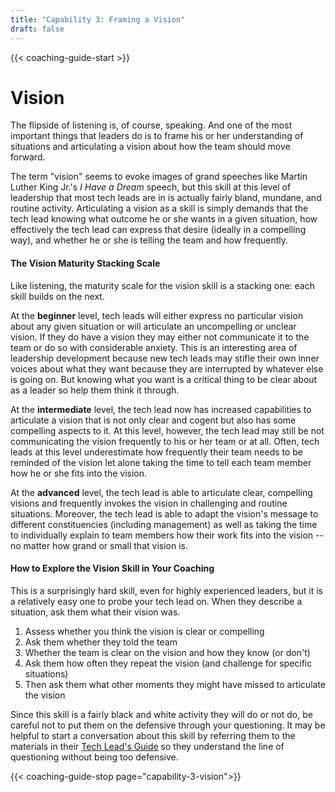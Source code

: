 ```yaml
---
title: "Capability 3: Framing a Vision"
draft: false
---
```


{{< coaching-guide-start >}}

# Vision

The flipside of listening is, of course, speaking. And one of the most important things that leaders do is to frame his or her understanding of situations and articulating a vision about how the team should move forward. 

The term "vision" seems to evoke images of grand speeches like Martin Luther King Jr.'s *I Have a Dream* speech, but this skill at this level of leadership that most tech leads are in is actually fairly bland, mundane, and routine activity. Articulating a vision as a skill is simply demands that the tech lead knowing what outcome he or she wants in a given situation, how effectively the tech lead can express that desire (ideally in a compelling way), and whether he or she is telling the team and how frequently.

#### The Vision Maturity Stacking Scale

Like listening, the maturity scale for the vision skill is a stacking one: each skill builds on the next.

At the **beginner** level, tech leads will either express no particular vision about any given situation or will articulate an uncompelling or unclear vision. If they do have a vision they may either not communicate it to the team or do so with considerable anxiety. This is an interesting area of leadership development because new tech leads may stifle their own inner voices about what they want because they are interrupted by whatever else is going on. But knowing what you want is a critical thing to be clear about as a leader so help them think it through.

At the **intermediate** level, the tech lead now has increased capabilities to articulate a vision that is not only clear and cogent but also has some compelling aspects to it. At this level, however, the tech lead may still be not communicating the vision frequently to his or her team or at all. Often, tech leads at this level underestimate how frequently their team needs to be reminded of the vision let alone taking the time to tell each team member how he or she fits into the vision.

At the **advanced** level, the tech lead is able to articulate clear, compelling visions and frequently invokes the vision in challenging and routine situations. Moreover, the tech lead is able to adapt the vision's message to different constituencies (including management) as well as taking the time to individually explain to team members how their work fits into the vision -- no matter how grand or small that vision is.

#### How to Explore the Vision Skill in Your Coaching

This is a surprisingly hard skill, even for highly experienced leaders, but it is a relatively easy one to probe your tech lead on. When they describe a situation, ask them what their vision was. 
1. Assess whether you think the vision is clear or compelling
2. Ask them whether they told the team
3. Whether the team is clear on the vision and how they know (or don't)
4. Ask them how often they repeat the vision (and challenge for specific situations)
5. Then ask them what other moments they might have missed to articulate the vision

Since this skill is a fairly black and white activity they will do or not do, be careful not to put them on the defensive through your questioning. It may be helpful to start a conversation about this skill by referring them to the materials in their [Tech Lead's Guide](../tech-leads) so they understand the line of questioning without being too defensive.


{{< coaching-guide-stop page="capability-3-vision">}}